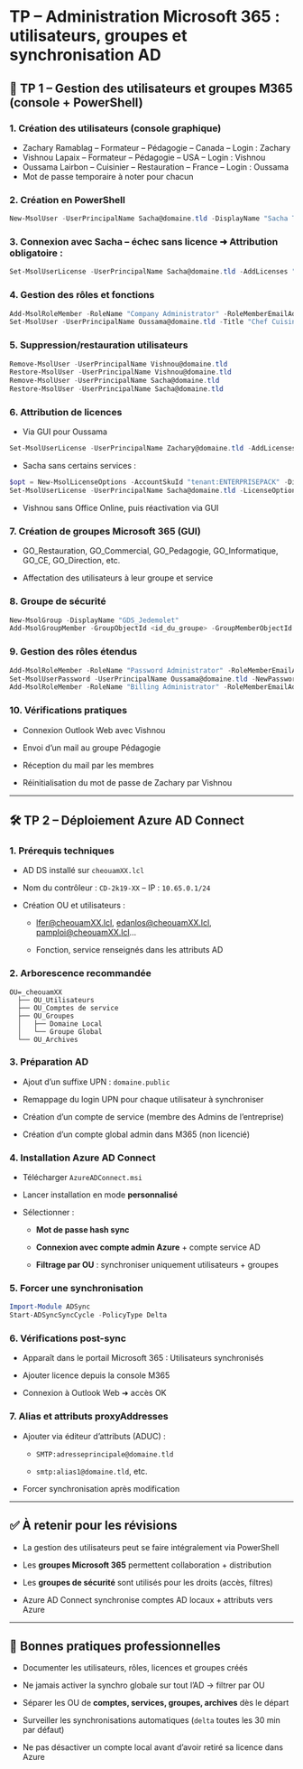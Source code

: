 # TP – Administration Microsoft 365 : utilisateurs, groupes et synchronisation AD
## 🧾 TP 1 – Gestion des utilisateurs et groupes M365 (console + PowerShell)

### 1. Création des utilisateurs (console graphique)

- Zachary Ramablag – Formateur – Pédagogie – Canada – Login : Zachary
- Vishnou Lapaix – Formateur – Pédagogie – USA – Login : Vishnou
- Oussama Lairbon – Cuisinier – Restauration – France – Login : Oussama
- Mot de passe temporaire à noter pour chacun

### 2. Création en PowerShell

```powershell
New-MsolUser -UserPrincipalName Sacha@domaine.tld -DisplayName "Sacha Touille" -FirstName Sacha -LastName Touille -Department Restauration -Title Cuisinier -Password Pa55w.rd -UsageLocation JP -ForceChangePassword $true
```

### 3. Connexion avec Sacha – échec sans licence ➜ Attribution obligatoire :

```powershell
Set-MsolUserLicense -UserPrincipalName Sacha@domaine.tld -AddLicenses "tenant:ENTERPRISEPACK"
```

### 4. Gestion des rôles et fonctions

```powershell
Add-MsolRoleMember -RoleName "Company Administrator" -RoleMemberEmailAddress "labeni@domaine.tld"
Set-MsolUser -UserPrincipalName Oussama@domaine.tld -Title "Chef Cuisinier"
```

### 5. Suppression/restauration utilisateurs

```powershell
Remove-MsolUser -UserPrincipalName Vishnou@domaine.tld
Restore-MsolUser -UserPrincipalName Vishnou@domaine.tld
Remove-MsolUser -UserPrincipalName Sacha@domaine.tld
Restore-MsolUser -UserPrincipalName Sacha@domaine.tld
```

### 6. Attribution de licences

- Via GUI pour Oussama
    

```powershell
Set-MsolUserLicense -UserPrincipalName Zachary@domaine.tld -AddLicenses "tenant:ENTERPRISEPACK"
```

- Sacha sans certains services :
    

```powershell
$opt = New-MsolLicenseOptions -AccountSkuId "tenant:ENTERPRISEPACK" -DisabledPlans "SWAY", "BI_AZURE_P2", "RMS_S_ENTERPRISE"
Set-MsolUserLicense -UserPrincipalName Sacha@domaine.tld -LicenseOptions $opt
```

- Vishnou sans Office Online, puis réactivation via GUI
    

### 7. Création de groupes Microsoft 365 (GUI)

- GO_Restauration, GO_Commercial, GO_Pedagogie, GO_Informatique, GO_CE, GO_Direction, etc.
    
- Affectation des utilisateurs à leur groupe et service
    

### 8. Groupe de sécurité

```powershell
New-MsolGroup -DisplayName "GDS_Jedemolet"
Add-MsolGroupMember -GroupObjectId <id_du_groupe> -GroupMemberObjectId <id_utilisateur>
```

### 9. Gestion des rôles étendus

```powershell
Add-MsolRoleMember -RoleName "Password Administrator" -RoleMemberEmailAddress Vishnou@domaine.tld
Set-MsolUserPassword -UserPrincipalName Oussama@domaine.tld -NewPassword 'Pa55w.rd123'
Add-MsolRoleMember -RoleName "Billing Administrator" -RoleMemberEmailAddress Oussama@domaine.tld
```

### 10. Vérifications pratiques

- Connexion Outlook Web avec Vishnou
    
- Envoi d’un mail au groupe Pédagogie
    
- Réception du mail par les membres
    
- Réinitialisation du mot de passe de Zachary par Vishnou
    

---

## 🛠️ TP 2 – Déploiement Azure AD Connect

### 1. Prérequis techniques

- AD DS installé sur `cheouamXX.lcl`
    
- Nom du contrôleur : `CD-2k19-XX` – IP : `10.65.0.1/24`
    
- Création OU et utilisateurs :
    
    - [lfer@cheouamXX.lcl](mailto:lfer@cheouamXX.lcl), [edanlos@cheouamXX.lcl](mailto:edanlos@cheouamXX.lcl), [pamploi@cheouamXX.lcl](mailto:pamploi@cheouamXX.lcl)…
        
    - Fonction, service renseignés dans les attributs AD
        

### 2. Arborescence recommandée

```
OU=_cheouamXX
  ├── OU_Utilisateurs
  ├── OU_Comptes de service
  ├── OU_Groupes
  │   ├── Domaine Local
  │   └── Groupe Global
  └── OU_Archives
```

### 3. Préparation AD

- Ajout d’un suffixe UPN : `domaine.public`
    
- Remappage du login UPN pour chaque utilisateur à synchroniser
    
- Création d’un compte de service (membre des Admins de l’entreprise)
    
- Création d’un compte global admin dans M365 (non licencié)
    

### 4. Installation Azure AD Connect

- Télécharger `AzureADConnect.msi`
    
- Lancer installation en mode **personnalisé**
    
- Sélectionner :
    
    - **Mot de passe hash sync**
        
    - **Connexion avec compte admin Azure** + compte service AD
        
    - **Filtrage par OU** : synchroniser uniquement utilisateurs + groupes
        

### 5. Forcer une synchronisation

```powershell
Import-Module ADSync
Start-ADSyncSyncCycle -PolicyType Delta
```

### 6. Vérifications post-sync

- Apparaît dans le portail Microsoft 365 : Utilisateurs synchronisés
    
- Ajouter licence depuis la console M365
    
- Connexion à Outlook Web ➜ accès OK
    

### 7. Alias et attributs proxyAddresses

- Ajouter via éditeur d’attributs (ADUC) :
    
    - `SMTP:adresseprincipale@domaine.tld`
        
    - `smtp:alias1@domaine.tld`, etc.
        
- Forcer synchronisation après modification
    

---

## ✅ À retenir pour les révisions

- La gestion des utilisateurs peut se faire intégralement via PowerShell
    
- Les **groupes Microsoft 365** permettent collaboration + distribution
    
- Les **groupes de sécurité** sont utilisés pour les droits (accès, filtres)
    
- Azure AD Connect synchronise comptes AD locaux + attributs vers Azure
    

---

## 📌 Bonnes pratiques professionnelles

- Documenter les utilisateurs, rôles, licences et groupes créés
    
- Ne jamais activer la synchro globale sur tout l’AD → filtrer par OU
    
- Séparer les OU de **comptes, services, groupes, archives** dès le départ
    
- Surveiller les synchronisations automatiques (`delta` toutes les 30 min par défaut)
    
- Ne pas désactiver un compte local avant d’avoir retiré sa licence dans Azure